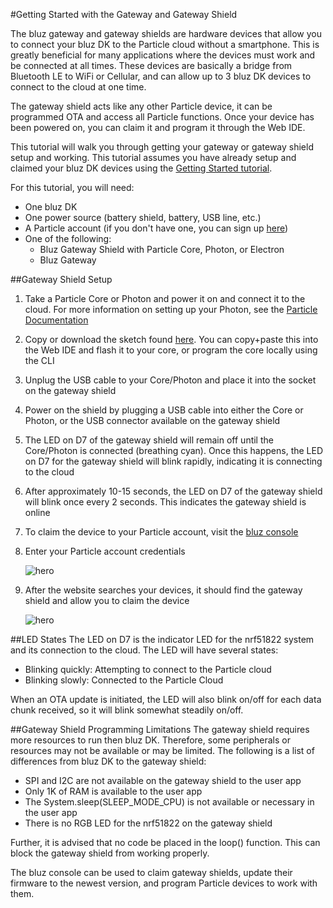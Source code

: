 #Getting Started with the Gateway and Gateway Shield

The bluz gateway and gateway shields are hardware devices that allow you to connect your bluz DK to the Particle cloud without a smartphone.
This is greatly beneficial for many applications where the devices must work and be connected at all times. These devices are basically
a bridge from Bluetooth LE to WiFi or Cellular, and can allow up to 3 bluz DK devices to connect to the cloud at one time.

The gateway shield acts like any other Particle device, it can be programmed OTA and access all Particle functions. Once your device
has been powered on, you can claim it and program it through the Web IDE.

This tutorial will walk you through getting your gateway or gateway shield setup and working. This tutorial assumes you have already
setup and claimed your bluz DK devices using the [Getting Started tutorial](../tutorials/getting_started.md).

For this tutorial, you will need:

- One bluz DK
- One power source (battery shield, battery, USB line, etc.)
- A Particle account (if you don't have one, you can sign up [here](https://dashboard.particle.io/login))
- One of the following:
    - Bluz Gateway Shield with Particle Core, Photon, or Electron
    - Bluz Gateway

##Gateway Shield Setup

1. Take a Particle Core or Photon and power it on and connect it to the cloud. For more information on setting up your Photon, see the [Particle Documentation](https://docs.particle.io/guide/getting-started/start/photon/#connect-your-photon)
2. Copy or download the sketch found [here](https://github.com/bluzDK/particle-gateway-shield-code). You can copy+paste this into the Web IDE  and flash it to your core, or program the core locally using the CLI
3. Unplug the USB cable to your Core/Photon and place it into the socket on the gateway shield
4. Power on the shield by plugging a USB cable into either the Core or Photon, or the USB connector available on the gateway shield
5. The LED on D7 of the gateway shield will remain off until the Core/Photon is connected (breathing cyan). Once this happens, the LED on D7 for the gateway shield will blink rapidly, indicating it is connecting to the cloud
6. After approximately 10-15 seconds, the LED on D7 of the gateway shield will blink once every 2 seconds. This indicates the gateway shield is online
7. To claim the device to your Particle account, visit the [bluz console](http://console.bluz.io/)
8. Enter your Particle account credentials

    ![hero](/img/console_login_ss.png)

9. After the website searches your devices, it should find the gateway shield and allow you to claim the device

    ![hero](/img/console_claim_ss.png)

##LED States
The LED on D7 is the indicator LED for the nrf51822 system and its connection to the cloud. The LED will have several states:
- Blinking quickly: Attempting to connect to the Particle cloud
- Blinking slowly: Connected to the Particle Cloud

When an OTA update is initiated, the LED will also blink on/off for each data chunk received, so it will blink somewhat steadily on/off.


##Gateway Shield Programming Limitations
The gateway shield requires more resources to run then bluz DK. Therefore, some peripherals or resources may not be available or may be limited.
The following is a list of differences from bluz DK to the gateway shield:
- SPI and I2C are not available on the gateway shield to the user app
- Only 1K of RAM is available to the user app
- The System.sleep(SLEEP_MODE_CPU) is not available or necessary in the user app
- There is no RGB LED for the nrf51822 on the gateway shield

Further, it is advised that no code be placed in the loop() function. This can block the gateway shield from working properly.

The bluz console can be used to claim gateway shields, update their firmware to the newest version, and program Particle devices to work with them.